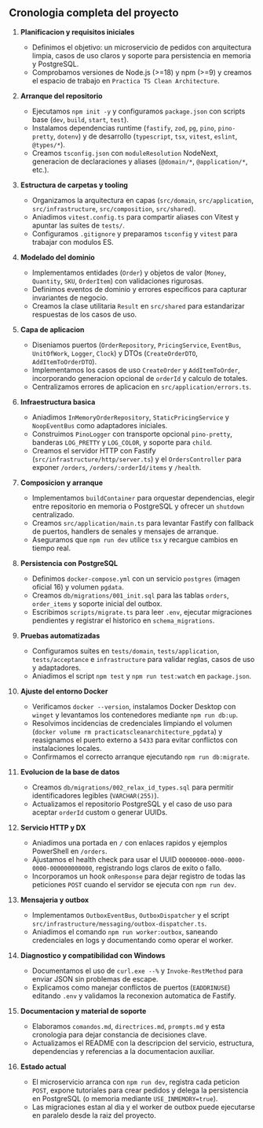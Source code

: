 ## Cronologia completa del proyecto

1. **Planificacion y requisitos iniciales**
   - Definimos el objetivo: un microservicio de pedidos con arquitectura limpia, casos de uso claros y soporte para persistencia en memoria y PostgreSQL.
   - Comprobamos versiones de Node.js (>=18) y npm (>=9) y creamos el espacio de trabajo en `Practica TS Clean Architecture`.

2. **Arranque del repositorio**
   - Ejecutamos `npm init -y` y configuramos `package.json` con scripts base (`dev`, `build`, `start`, `test`).
   - Instalamos dependencias runtime (`fastify`, `zod`, `pg`, `pino`, `pino-pretty`, `dotenv`) y de desarrollo (`typescript`, `tsx`, `vitest`, `eslint`, `@types/*`).
   - Creamos `tsconfig.json` con `moduleResolution` NodeNext, generacion de declaraciones y aliases (`@domain/*`, `@application/*`, etc.).

3. **Estructura de carpetas y tooling**
   - Organizamos la arquitectura en capas (`src/domain`, `src/application`, `src/infrastructure`, `src/composition`, `src/shared`).
   - Aniadimos `vitest.config.ts` para compartir aliases con Vitest y apuntar las suites de `tests/`.
   - Configuramos `.gitignore` y preparamos `tsconfig` y `vitest` para trabajar con modulos ES.

4. **Modelado del dominio**
   - Implementamos entidades (`Order`) y objetos de valor (`Money`, `Quantity`, `SKU`, `OrderItem`) con validaciones rigurosas.
   - Definimos eventos de dominio y errores especificos para capturar invariantes de negocio.
   - Creamos la clase utilitaria `Result` en `src/shared` para estandarizar respuestas de los casos de uso.

5. **Capa de aplicacion**
   - Diseniamos puertos (`OrderRepository`, `PricingService`, `EventBus`, `UnitOfWork`, `Logger`, `Clock`) y DTOs (`CreateOrderDTO`, `AddItemToOrderDTO`).
   - Implementamos los casos de uso `CreateOrder` y `AddItemToOrder`, incorporando generacion opcional de `orderId` y calculo de totales.
   - Centralizamos errores de aplicacion en `src/application/errors.ts`.

6. **Infraestructura basica**
   - Aniadimos `InMemoryOrderRepository`, `StaticPricingService` y `NoopEventBus` como adaptadores iniciales.
   - Construimos `PinoLogger` con transporte opcional `pino-pretty`, banderas `LOG_PRETTY` y `LOG_COLOR`, y soporte para `child`.
   - Creamos el servidor HTTP con Fastify (`src/infrastructure/http/server.ts`) y el `OrdersController` para exponer `/orders`, `/orders/:orderId/items` y `/health`.

7. **Composicion y arranque**
   - Implementamos `buildContainer` para orquestar dependencias, elegir entre repositorio en memoria o PostgreSQL y ofrecer un `shutdown` centralizado.
   - Creamos `src/application/main.ts` para levantar Fastify con fallback de puertos, handlers de senales y mensajes de arranque.
   - Aseguramos que `npm run dev` utilice `tsx` y recargue cambios en tiempo real.

8. **Persistencia con PostgreSQL**
   - Definimos `docker-compose.yml` con un servicio `postgres` (imagen oficial 16) y volumen `pgdata`.
   - Creamos `db/migrations/001_init.sql` para las tablas `orders`, `order_items` y soporte inicial del outbox.
   - Escribimos `scripts/migrate.ts` para leer `.env`, ejecutar migraciones pendientes y registrar el historico en `schema_migrations`.

9. **Pruebas automatizadas**
   - Configuramos suites en `tests/domain`, `tests/application`, `tests/acceptance` e `infrastructure` para validar reglas, casos de uso y adaptadores.
   - Aniadimos el script `npm test` y `npm run test:watch` en `package.json`.

10. **Ajuste del entorno Docker**
    - Verificamos `docker --version`, instalamos Docker Desktop con `winget` y levantamos los contenedores mediante `npm run db:up`.
    - Resolvimos incidencias de credenciales limpiando el volumen (`docker volume rm practicatscleanarchitecture_pgdata`) y reasignamos el puerto externo a `5433` para evitar conflictos con instalaciones locales.
    - Confirmamos el correcto arranque ejecutando `npm run db:migrate`.

11. **Evolucion de la base de datos**
    - Creamos `db/migrations/002_relax_id_types.sql` para permitir identificadores legibles (`VARCHAR(255)`).
    - Actualizamos el repositorio PostgreSQL y el caso de uso para aceptar `orderId` custom o generar UUIDs.

12. **Servicio HTTP y DX**
    - Aniadimos una portada en `/` con enlaces rapidos y ejemplos PowerShell en `/orders`.
    - Ajustamos el health check para usar el UUID `00000000-0000-0000-0000-000000000000`, registrando logs claros de exito o fallo.
    - Incorporamos un hook `onResponse` para dejar registro de todas las peticiones `POST` cuando el servidor se ejecuta con `npm run dev`.

13. **Mensajeria y outbox**
    - Implementamos `OutboxEventBus`, `OutboxDispatcher` y el script `src/infrastructure/messaging/outbox-dispatcher.ts`.
    - Aniadimos el comando `npm run worker:outbox`, saneando credenciales en logs y documentando como operar el worker.

14. **Diagnostico y compatibilidad con Windows**
    - Documentamos el uso de `curl.exe --%` y `Invoke-RestMethod` para enviar JSON sin problemas de escape.
    - Explicamos como manejar conflictos de puertos (`EADDRINUSE`) editando `.env` y validamos la reconexion automatica de Fastify.

15. **Documentacion y material de soporte**
    - Elaboramos `comandos.md`, `directrices.md`, `prompts.md` y esta cronologia para dejar constancia de decisiones clave.
    - Actualizamos el README con la descripcion del servicio, estructura, dependencias y referencias a la documentacion auxiliar.

16. **Estado actual**
    - El microservicio arranca con `npm run dev`, registra cada peticion `POST`, expone tutoriales para crear pedidos y delega la persistencia en PostgreSQL (o memoria mediante `USE_INMEMORY=true`).
    - Las migraciones estan al dia y el worker de outbox puede ejecutarse en paralelo desde la raiz del proyecto.
